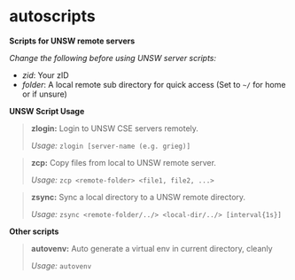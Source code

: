 # autoscripts

**Scripts for UNSW remote servers**

*Change the following before using UNSW server scripts:*

- *zid*: Your zID
- *folder*: A local remote sub directory for quick access (Set to `~/` for home or if unsure)

**UNSW Script Usage**

>**zlogin:** Login to UNSW CSE servers remotely.
>
>*Usage:* `zlogin [server-name (e.g. grieg)]`

>**zcp:** Copy files from local to UNSW remote server.
>
>*Usage:* `zcp <remote-folder> <file1, file2, ...>`

>**zsync:** Sync a local directory to a UNSW remote directory.
>
>*Usage:* `zsync <remote-folder/../> <local-dir/../> [interval{1s}]`


**Other scripts**

>**autovenv:** Auto generate a virtual env in current directory, cleanly
>
>*Usage:* `autovenv`
